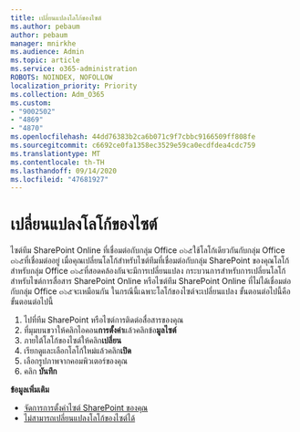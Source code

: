 ```yaml
---
title: เปลี่ยนแปลงโลโก้ของไซต์
ms.author: pebaum
author: pebaum
manager: mnirkhe
ms.audience: Admin
ms.topic: article
ms.service: o365-administration
ROBOTS: NOINDEX, NOFOLLOW
localization_priority: Priority
ms.collection: Adm_O365
ms.custom:
- "9002502"
- "4869"
- "4870"
ms.openlocfilehash: 44dd76383b2ca6b071c9f7cbbc9166509ff808fe
ms.sourcegitcommit: c6692ce0fa1358ec3529e59ca0ecdfdea4cdc759
ms.translationtype: MT
ms.contentlocale: th-TH
ms.lasthandoff: 09/14/2020
ms.locfileid: "47681927"
---
```

# <a name="change-site-logo"></a>เปลี่ยนแปลงโลโก้ของไซต์

ไซต์ทีม SharePoint Online ที่เชื่อมต่อกับกลุ่ม Office ๓๖๕ใช้โลโก้เดียวกันกับกลุ่ม Office ๓๖๕ที่เชื่อมต่ออยู่ เมื่อคุณเปลี่ยนโลโก้สำหรับไซต์ทีมที่เชื่อมต่อกับกลุ่ม SharePoint ของคุณโลโก้สำหรับกลุ่ม Office ๓๖๕ที่สอดคล้องกันจะมีการเปลี่ยนแปลง กระบวนการสำหรับการเปลี่ยนโลโก้สำหรับไซต์การสื่อสาร SharePoint Online หรือไซต์ทีม SharePoint Online ที่ไม่ได้เชื่อมต่อกับกลุ่ม Office ๓๖๕จะเหมือนกัน ในกรณีนี้เฉพาะโลโก้ของไซต์จะเปลี่ยนแปลง ขั้นตอนต่อไปนี้คือขั้นตอนต่อไปนี้

1. ไปที่ทีม SharePoint หรือไซต์การติดต่อสื่อสารของคุณ
2. ที่มุมบนขวาให้คลิกไอคอน**การตั้งค่า**แล้วคลิกข้อ**มูลไซต์**
3. ภายใต้โลโก้ของไซต์ให้คลิก**เปลี่ยน**
4. เรียกดูและเลือกโลโก้ใหม่แล้วคลิก**เปิด**
5. เลือกรูปภาพจากคอมพิวเตอร์ของคุณ
6. คลิก **บันทึก**

**ข้อมูลเพิ่มเติม**

- [จัดการการตั้งค่าไซต์ SharePoint ของคุณ](https://support.office.com/article/manage-your-sharepoint-site-settings-8376034d-d0c7-446e-9178-6ab51c58df42)
- [ไม่สามารถเปลี่ยนแปลงโลโก้ของไซต์ได้](https://docs.microsoft.com/sharepoint/troubleshoot/sites/error-when-changing-o365-site-logo)
